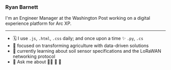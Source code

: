 ### Ryan Barnett
I'm an Engineer Manager at the Washington Post working on a digital experience platform for Arc XP.

---
- 🗓 I use `.js`, `.html`, `.css` daily; and once upon a time ✨ `.py`, `.cs` 
- 🔭 focused on transforming agriculture with data-driven solutions
- 🌱 currently learning about soil sensor specifications and the LoRaWAN networking protocol
- 💬 Ask me about 👨‍🌾 🚜 🌾


<!--
- 💬 Ask me about ...
- 📫 How to reach me: ...
- ⚡ Fun fact: ...
-->
